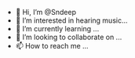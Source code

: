 - 👋 Hi, I’m @Sndeep
- 👀 I’m interested in hearing music...
- 🌱 I’m currently learning ...
- 💞️ I’m looking to collaborate on ...
- 📫 How to reach me ...

<!---
Sndeep22/Sndeep22 is a ✨ special ✨ repository because its `README.md` (this file) appears on your GitHub profile.
You can click the Preview link to take a look at your changes.
--->

